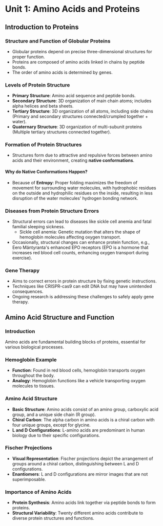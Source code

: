 # Unit 1: Amino Acids and Proteins

## Introduction to Proteins

### Structure and Function of Globular Proteins

- Globular proteins depend on precise three-dimensional structures for proper function.
- Proteins are composed of amino acids linked in chains by peptide bonds.
- The order of amino acids is determined by genes.

### Levels of Protein Structure

- **Primary Structure**: Amino acid sequence and peptide bonds.
- **Secondary Structure**: 3D organization of main chain atoms; includes alpha helices and beta sheets.
- **Tertiary Structure**: 3D organization of all atoms, including side chains (Primary and secondary structures connected/crumpled together + water).
- **Quaternary Structure**: 3D organization of multi-subunit proteins (Multiple tertiary structures connected together).

### Formation of Protein Structures

- Structures form due to attractive and repulsive forces between amino acids and their environment, creating **native conformations**.

#### Why do Native Conformations Happen?

- Because of **Entropy**: Proper folding maximizes the freedom of movement for surrounding water molecules, with hydrophobic residues on the outside and hydrophilic residues on the inside, resulting in less disruption of the water molecules' hydrogen bonding network.

### Diseases from Protein Structure Errors

- Structural errors can lead to diseases like sickle cell anemia and fatal familial sleeping sickness.
  - Sickle cell anemia: Genetic mutation that alters the shape of hemoglobin molecules affecting oxygen transport.
- Occasionally, structural changes can enhance protein function, e.g., Eero Mäntyranta's enhanced EPO receptors (EPO is a hormone that increases red blood cell counts, enhancing oxygen transport during exercise).

### Gene Therapy

- Aims to correct errors in protein structure by fixing genetic instructions.
- Techniques like CRISPR-cas9 can edit DNA but may have unintended consequences.
- Ongoing research is addressing these challenges to safely apply gene therapy.

## Amino Acid Structure and Function

### Introduction

Amino acids are fundamental building blocks of proteins, essential for various biological processes.

### Hemoglobin Example

- **Function**: Found in red blood cells, hemoglobin transports oxygen throughout the body.
- **Analogy**: Hemoglobin functions like a vehicle transporting oxygen molecules to tissues.

### Amino Acid Structure

- **Basic Structure**: Amino acids consist of an amino group, carboxylic acid group, and a unique side chain (R group).
- **Chiral Carbon**: The alpha carbon in amino acids is a chiral carbon with four unique groups, except for glycine.
- **L and D Configurations**: L-amino acids are predominant in human biology due to their specific configurations.

### Fischer Projections

- **Visual Representation**: Fischer projections depict the arrangement of groups around a chiral carbon, distinguishing between L and D configurations.
- **Enantiomers**: L and D configurations are mirror images that are not superimposable.

### Importance of Amino Acids

- **Protein Synthesis**: Amino acids link together via peptide bonds to form proteins.
- **Structural Variability**: Twenty different amino acids contribute to diverse protein structures and functions.
